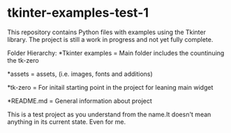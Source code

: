 # tkinter-examples-test-1
This repository contains Python files with examples using the Tkinter library. 
The project is still a work in progress and not yet fully complete.

Folder Hierarchy:
  *Tkinter examples = Main folder includes the countinuing the tk-zero

  *assets = assets, (i.e. images, fonts and additions)
 
  *tk-zero = For initail starting point in the project for leaning
    main widget

  *README.md = General information about project

This is a test project as you understand from the name.It doesn't mean anything in its current state. Even for me.
